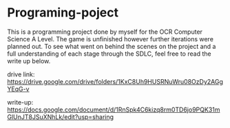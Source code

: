 # Programing-poject

This is a programming project done by myself for the OCR Computer Science A Level. The game is unfinished however further iterations were planned out. To see what went on behind the scenes on the project and a full understanding of each stage through the SDLC, feel free to read the write up below.

drive link: https://drive.google.com/drive/folders/1KxC8Uh9HUSRNuWru08OzDy2AGgYEqG-v

write-up: https://docs.google.com/document/d/1RnSpk4C6kizq8rm0TD6jo9PQK31mGlUnJT8JSuXNhLk/edit?usp=sharing
